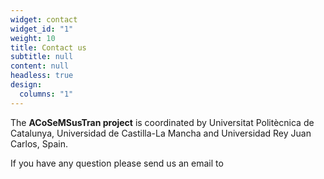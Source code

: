 ```yaml
---
widget: contact
widget_id: "1"
weight: 10
title: Contact us
subtitle: null
content: null
headless: true
design:
  columns: "1"
---
```

The **ACoSeMSusTran project** is coordinated by Universitat Politècnica de Catalunya, Universidad de Castilla-La Mancha and Universidad Rey Juan Carlos, Spain.

If you have any question please send us an email to